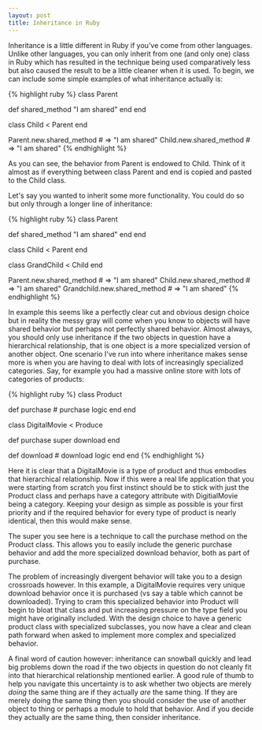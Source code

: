```yaml
---
layout: post
title: Inheritance in Ruby
---
```


Inheritance is a little different in Ruby if you've come from other languages. Unlike other languages, you can only inherit from one (and only one) class in Ruby which has resulted in the technique being used comparatively less but also caused the result to be a little cleaner when it is used. To begin, we can include some simple examples of what inheritance actually is:

{% highlight ruby %}
class Parent

  def shared_method
    "I am shared"
  end
end

class Child < Parent
end

Parent.new.shared_method   # => "I am shared"
Child.new.shared_method    # => "I am shared"
{% endhighlight %}

As you can see, the behavior from Parent is endowed to Child. Think of it almost as if everything between class Parent and end is copied and pasted to the Child class.

Let's say you wanted to inherit some more functionality. You could do so but only through a longer line of inheritance:

{% highlight ruby %}
class Parent

  def shared_method
    "I am shared"
  end
end

class Child < Parent
end

class GrandChild < Child
end

Parent.new.shared_method        # => "I am shared"
Child.new.shared_method         # => "I am shared"
Grandchild.new.shared_method    # => "I am shared"
{% endhighlight %}

In example this seems like a perfectly clear cut and obvious design choice but in reality the messy gray will come when you know to objects will have shared behavior but perhaps not perfectly shared behavior. Almost always, you should only use inheritance if the two objects in question have a hierarchical relationship, that is one object is a more specialized version of another object. One scenario I've run into where inheritance makes sense more is when you are having to deal with lots of increasingly specialized categories. Say, for example you had a massive online store with lots of categories of products:

{% highlight ruby %}
class Product

  def purchase
    # purchase logic
  end
end

class DigitalMovie < Produce

  def purchase
    super
    download
  end

  def download
    # download logic
  end
end
{% endhighlight %}

Here it is clear that a DigitalMovie is a type of product and thus embodies that hierarchical relationship. Now if this were a real life application that you were starting from scratch you first instinct should be to stick with just the Product class and perhaps have a category attribute with DigitialMovie being a category. Keeping your design as simple as possible is your first priority and if the required behavior for every type of product is nearly identical, then this would make sense.

The super you see here is a technique to call the purchase method on the Product class. This allows you to easily include the generic purchase behavior and add the more specialized download behavior, both as part of purchase.

The problem of increasingly divergent behavior will take you to a design crossroads however. In this example, a DigitalMovie requires very unique download behavior once it is purchased (vs say a table which cannot be downloaded). Trying to cram this specialized behavior into Product will begin to bloat that class and put increasing pressure on the type field you might have originally included. With the design choice to have a generic product class with specialized subclasses, you now have a clear and clean path forward when asked to implement more complex and specialized behavior.

A final word of caution however: inheritance can snowball quickly and lead big problems down the road if the two objects in question do not cleanly fit into that hierarchical relationship mentioned earlier. A good rule of thumb to help you navigate this uncertainty is to ask whether two objects are merely *doing* the same thing are if they actually *are* the same thing. If they are merely doing the same thing then you should consider the use of another object to thing or perhaps a module to hold that behavior. And if you decide they actually are the same thing, then consider inheritance.


